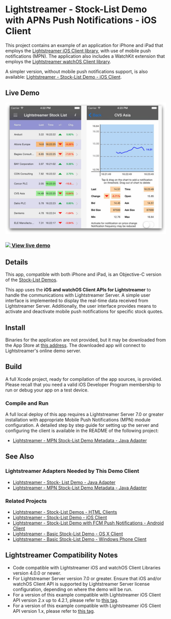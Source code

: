 # Lightstreamer - Stock-List Demo with APNs Push Notifications - iOS Client

<!-- START DESCRIPTION lightstreamer-example-mpnstocklist-client-ios -->

This project contains an example of an application for iPhone and iPad that employs the [Lightstreamer iOS Client library](https://www.lightstreamer.com/api/ls-ios-client/latest/), with use of mobile push notifications (MPN). The application also includes a WatchKit extension that employs the [Lightstreamer watchOS Client library](https://www.lightstreamer.com/api/ls-watchos-client/latest/).

A simpler version, without mobile push notifications support, is also available: [Lightstreamer - Stock-List Demo - iOS Client](https://github.com/Lightstreamer/Lightstreamer-example-StockList-client-ios).

## Live Demo

[![screenshot](screenshot_newlarge.png)](https://itunes.apple.com/us/app/lightstreamer-stock-list-apns/id430328811?mt=8)<br>
### [![](http://demos.lightstreamer.com/site/img/play.png) View live demo](https://itunes.apple.com/us/app/lightstreamer-stock-list-apns/id430328811?mt=8)<br>

## Details

This app, compatible with both iPhone and iPad, is an Objective-C version of the [Stock-List Demos](https://github.com/Lightstreamer/Lightstreamer-example-Stocklist-client-javascript).<br>

This app uses the <b>iOS and watchOS Client APIs for Lightstreamer</b> to handle the communications with Lightstreamer Server. A simple user interface is implemented to display the real-time data received from Lightstreamer Server. Additionally, the user interface provides means to activate and deactivate mobile push notifications for specific stock quotes.<br>

## Install

Binaries for the application are not provided, but it may be downloaded from the App Store at [this address](https://itunes.apple.com/us/app/lightstreamer-stock-list-apns/id430328811?mt=8). The downloaded app will connect to Lightstreamer's online demo server.

## Build

A full Xcode project, ready for compilation of the app sources, is provided. Please recall that you need a valid iOS Developer Program membership to run or debug your app on a test device.

### Compile and Run

A full local deploy of this app requires a Lightstreamer Server 7.0 or greater installation with appropriate Mobile Push Notifications (MPN) module configuration. A detailed step by step guide for setting up the server and configuring the client is available in the README of the following project:

* [Lightstreamer - MPN Stock-List Demo Metadata - Java Adapter](https://github.com/Lightstreamer/Lightstreamer-example-MPNStockListMetadata-adapter-java)

## See Also

### Lightstreamer Adapters Needed by This Demo Client

* [Lightstreamer - Stock- List Demo - Java Adapter](https://github.com/Lightstreamer/Lightstreamer-example-Stocklist-adapter-java)
* [Lightstreamer - MPN Stock-List Demo Metadata - Java Adapter](https://github.com/Lightstreamer/Lightstreamer-example-MPNStockListMetadata-adapter-java)

### Related Projects

* [Lightstreamer - Stock-List Demos - HTML Clients](https://github.com/Lightstreamer/Lightstreamer-example-Stocklist-client-javascript)
* [Lightstreamer - Stock-List Demo - iOS Client](https://github.com/Lightstreamer/Lightstreamer-example-StockList-client-ios)
* [Lightstreamer - Stock-List Demo with FCM Push Notifications - Android Client](https://github.com/Lightstreamer/Lightstreamer-example-MPNStockList-client-android)
* [Lightstreamer - Basic Stock-List Demo - OS X Client](https://github.com/Lightstreamer/Lightstreamer-example-StockList-client-osx)
* [Lightstreamer - Basic Stock-List Demo - Windows Phone Client](https://github.com/Lightstreamer/Lightstreamer-example-StockList-client-winphone)

## Lightstreamer Compatibility Notes

* Code compatible with Lightstreamer iOS and watchOS Client Libraries version 4.0.0 or newer.
* For Lightstreamer Server version 7.0 or greater. Ensure that iOS and/or watchOS Client API is supported by Lightstreamer Server license configuration, depending on where the demo will be run.
* For a version of this example compatible with Lightstreamer iOS Client API version 2.x up to 4.2.1, please refer to [this tag](https://github.com/Lightstreamer/Lightstreamer-example-MPNStockList-client-ios/tree/latest-for-cocoapods).
* For a version of this example compatible with Lightstreamer iOS Client API version 1.x, please refer to [this tag](https://github.com/Lightstreamer/Lightstreamer-example-MPNStockList-client-ios/tree/latest-for-client-1.x).
